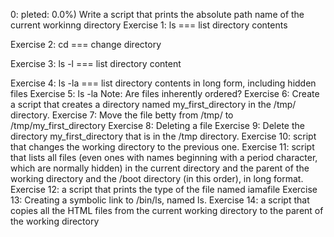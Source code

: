0: pleted: 0.0%)
Write a script that prints the absolute path name of the current workinng directory
Exercise 1: ls === list directory contents

Exercise 2: cd === change directory

Exercise 3: ls -l === list directory content

Exercise 4: ls -la === list directory contents in long form, including hidden files
Exercise 5: ls -la Note: Are files inherently ordered? Exercise 6: Create a script that creates a directory named my_first_directory in the /tmp/ directory. Exercise 7: Move the file betty from /tmp/ to /tmp/my_first_directory Exercise 8: Deleting a file Exercise 9: Delete the directory my_first_directory that is in the /tmp directory. Exercise 10: script that changes the working directory to the previous one. Exercise 11: script that lists all files (even ones with names beginning with a period character, which are normally hidden) in the current directory and the parent of the working directory and the /boot directory (in this order), in long format. Exercise 12: a script that prints the type of the file named iamafile Exercise 13: Creating a symbolic link to /bin/ls, named ls. Exercise 14: a script that copies all the HTML files from the current working directory to the parent of the working directory
